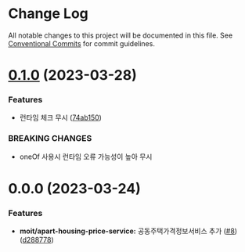 # Change Log

All notable changes to this project will be documented in this file.
See [Conventional Commits](https://conventionalcommits.org) for commit guidelines.

# [0.1.0](https://github.com/openapi-kr/sdks/compare/@openapi-kr/molit-apart-housing-price-service@0.0.0...@openapi-kr/molit-apart-housing-price-service@0.1.0) (2023-03-28)


### Features

* 런타임 체크 무시 ([74ab150](https://github.com/openapi-kr/sdks/commit/74ab150ddabe39f175374d0bd884d25058ec58b0))


### BREAKING CHANGES

* oneOf 사용시 런타임 오류 가능성이 높아 무시





# 0.0.0 (2023-03-24)


### Features

* **moit/apart-housing-price-service:** 공동주택가격정보서비스 추가 ([#8](https://github.com/openapi-kr/sdks/issues/8)) ([d288778](https://github.com/openapi-kr/sdks/commit/d288778133669d7dc17246cdf8bf33c4a0feee81))
